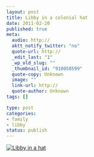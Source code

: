 ```yaml
--- 
layout: post
title: Libby in a colonial hat
date: 2011-02-20
published: true
meta: 
  audio: http://
  aktt_notify_twitter: "no"
  quote-url: http://
  _edit_last: "1"
  _wp_old_slug: ""
  _thumbnail_id: "910058599"
  quote-copy: Unknown
  image: ""
  link-url: http://
  quote-author: Unknown
tags: []

type: post
categories: 
- family
- libby
status: publish
---
```



[![](http://media.eick.us/2011/02/2011-01-30-at-17-55-09-300x200.jpg "Libby in a hat")](http://media.eick.us/2011/02/2011-01-30-at-17-55-09.jpg)
